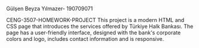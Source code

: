 Gülşen Beyza Yılmazer- 190709071


CENG-3507-HOMEWORK-PROJECT
This project is a modern HTML and CSS page that introduces the services offered by Türkiye Halk Bankası. The page has a user-friendly interface, designed with the bank's corporate colors and logo, includes contact information and is responsive.
